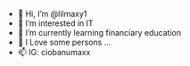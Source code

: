 - 👋 Hi, I’m @lilmaxy1
- 👀 I’m interested in IT
- 🌱 I’m currently learning financiary education
- 💞️ I Love some persons ...
- 📫 IG: ciobanumaxx

<!---
lilmaxy1/lilmaxy1 is a ✨ special ✨ repository because its `README.md` (this file) appears on your GitHub profile.
You can click the Preview link to take a look at your changes.
--->
